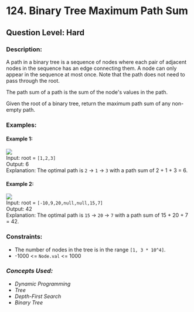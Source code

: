 # 124. Binary Tree Maximum Path Sum
## Question Level: Hard
### Description:
A path in a binary tree is a sequence of nodes where each pair of adjacent nodes in the sequence has an edge connecting them. A node can only appear in the sequence at most once. Note that the path does not need to pass through the root.

The path sum of a path is the sum of the node's values in the path.

Given the root of a binary tree, return the maximum path sum of any non-empty path.

### Examples:
#### Example 1:

<img src="https://assets.leetcode.com/uploads/2020/10/13/exx1.jpg"><br>
Input: root = `[1,2,3]`<br>
Output: 6<br>
Explanation: The optimal path is `2` -> `1` -> `3` with a path sum of 2 + 1 + 3 = 6.<br>
#### Example 2:

<img src="https://assets.leetcode.com/uploads/2020/10/13/exx2.jpg"><br>
Input: root = `[-10,9,20,null,null,15,7]`<br>
Output: 42<br>
Explanation: The optimal path is `15` -> `20` -> `7` with a path sum of 15 + 20 + 7 = 42.<br>
### Constraints:

- The number of nodes in the tree is in the range `[1, 3 * 10^4]`.
- -1000 <= `Node.val` <= 1000

### <i>Concepts Used:

- Dynamic Programming
- Tree
- Depth-First Search
- Binary Tree </i>